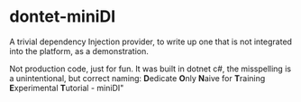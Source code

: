 # dontet-miniDI

A trivial dependency Injection provider, to write up one that is not integrated into the platform, as a demonstration. 

Not production code, just for fun. It was built in dotnet c#, the misspelling is a unintentional, but correct naming:
**D**edicate **O**nly **N**aive for **T**raining **E**xperimental **T**utorial - miniDI"
